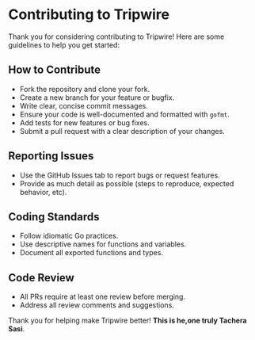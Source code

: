 # Contributing to Tripwire

Thank you for considering contributing to Tripwire! Here are some guidelines to help you get started:

## How to Contribute
- Fork the repository and clone your fork.
- Create a new branch for your feature or bugfix.
- Write clear, concise commit messages.
- Ensure your code is well-documented and formatted with `gofmt`.
- Add tests for new features or bug fixes.
- Submit a pull request with a clear description of your changes.

## Reporting Issues
- Use the GitHub Issues tab to report bugs or request features.
- Provide as much detail as possible (steps to reproduce, expected behavior, etc).

## Coding Standards
- Follow idiomatic Go practices.
- Use descriptive names for functions and variables.
- Document all exported functions and types.

## Code Review
- All PRs require at least one review before merging.
- Address all review comments and suggestions.

Thank you for helping make Tripwire better! 
**This is he,one truly Tachera Sasi**.